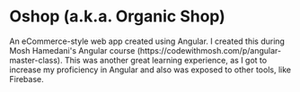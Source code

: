 # Oshop (a.k.a. Organic Shop)

<p>An eCommerce-style web app created using Angular.  I created this during Mosh Hamedani's Angular course (https://codewithmosh.com/p/angular-master-class).  This was another great learning experience, as I got to increase my proficiency in Angular and also was exposed to other tools, like Firebase.</p>
